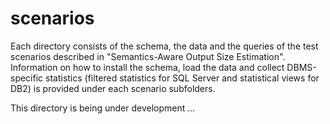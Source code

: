 # scenarios
Each directory consists of the schema, the data and the queries of the test scenarios described in "Semantics-Aware Output Size Estimation". Information on how to install the schema, load the data and collect DBMS-specific statistics (filtered statistics for SQL Server and statistical views for DB2) is provided under each scenario subfolders.  

This directory is being under development ...
